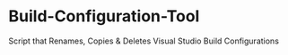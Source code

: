 # Build-Configuration-Tool
Script that Renames, Copies &amp; Deletes Visual Studio Build Configurations
